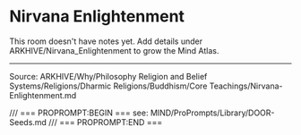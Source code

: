 # Nirvana Enlightenment

This room doesn't have notes yet. Add details under ARKHIVE/Nirvana_Enlightenment to grow the Mind Atlas.

---
Source: ARKHIVE/Why/Philosophy Religion and Belief Systems/Religions/Dharmic Religions/Buddhism/Core Teachings/Nirvana-Enlightenment.md

/// === PROPROMPT:BEGIN ===
see: MIND/ProPrompts/Library/DOOR-Seeds.md
/// === PROPROMPT:END ===
